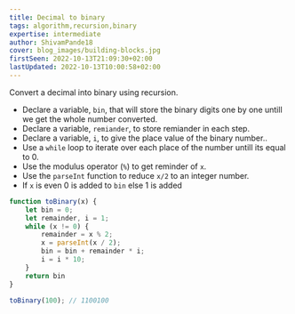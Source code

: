 ```yaml
---
title: Decimal to binary
tags: algorithm,recursion,binary
expertise: intermediate
author: ShivamPande18
cover: blog_images/building-blocks.jpg
firstSeen: 2022-10-13T21:09:30+02:00
lastUpdated: 2022-10-13T10:00:58+02:00
---
```


Convert a decimal into binary using recursion.

- Declare a variable, `bin`, that will store the binary digits one by one untill we get the whole number converted.
- Declare a variable, `remiander`, to store remiander in each step.
- Declare a variable, `i`, to give the place value of the binary number..
- Use a `while` loop to iterate over each place of the number untill its equal to 0.
- Use the modulus operator (`%`) to get reminder of `x`.
- Use the `parseInt` function to reduce `x/2` to an integer number.
- If `x` is even 0 is added to `bin` else 1 is added


```js
function toBinary(x) {
    let bin = 0;
    let remainder, i = 1;
    while (x != 0) {
        remainder = x % 2;
        x = parseInt(x / 2);
        bin = bin + remainder * i;
        i = i * 10;
    }
    return bin
}
```

```js
toBinary(100); // 1100100
```